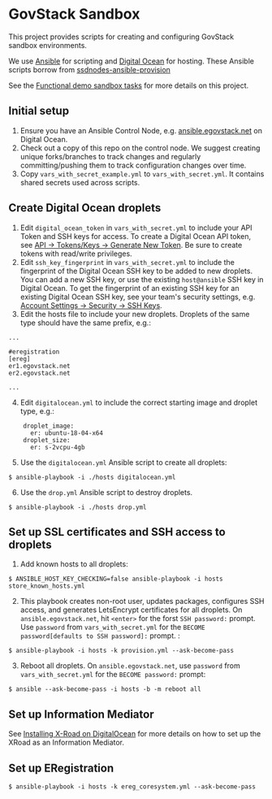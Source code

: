 # GovStack Sandbox

This project provides scripts for creating and configuring GovStack sandbox environments.

We use [Ansible](https://www.ansible.com/) for scripting and [Digital Ocean](https://www.digitalocean.com/) for hosting. These Ansible scripts borrow from [ssdnodes-ansible-provision](https://github.com/joelhans/ssdnodes-ansible-provision.git)

See the [Functional demo sandbox tasks](https://docs.google.com/document/d/19TgKog4yiA3Ci6LXUNfK-ui8OdtBZuXniyWYbH4L5LY/edit#heading=h.h9szyt5mczga) for more details on this project.

## Initial setup

1. Ensure you have an Ansible Control Node, e.g. [ansible.egovstack.net](ansible.egovstack.net) on Digital Ocean.
2. Check out a copy of this repo on the control node. We suggest creating unique forks/branches to track changes and regularly committing/pushing them to track configuration changes over time.
3. Copy `vars_with_secret_example.yml` to `vars_with_secret.yml`. It contains shared secrets used across scripts.

## Create Digital Ocean droplets

1. Edit `digital_ocean_token` in `vars_with_secret.yml` to include your API Token and SSH keys for access. To create a Digital Ocean API token, see [API -> Tokens/Keys -> Generate New Token](https://cloud.digitalocean.com/account/api/tokens?i=a99fae&preserveScrollPosition=true). Be sure to create tokens with read/write privileges.
2. Edit `ssh_key_fingerprint` in `vars_with_secret.yml` to include the fingerprint of the Digital Ocean SSH key to be added to new droplets. You can add a new SSH key, or use the existing `host@ansible` SSH key in Digital Ocean. To get the fingerprint of an existing SSH key for an existing Digital Ocean SSH key, see your team's security settings, e.g. [Account Settings -> Security -> SSH Keys](https://cloud.digitalocean.com/account/security?i=a99fae).
3. Edit the hosts file to include your new droplets. Droplets of the same type should have the same prefix, e.g.:

```
...

#eregistration
[ereg]
er1.egovstack.net
er2.egovstack.net

...
```

4. Edit `digitalocean.yml` to include the correct starting image and droplet type, e.g.:

```
    droplet_image:
      er: ubuntu-18-04-x64
    droplet_size:
      er: s-2vcpu-4gb
```

5. Use the `digitalocean.yml` Ansible script to create all droplets:

```
$ ansible-playbook -i ./hosts digitalocean.yml
```

6. Use the `drop.yml` Ansible script to destroy droplets.

```
$ ansible-playbook -i ./hosts drop.yml
```

## Set up SSL certificates and SSH access to droplets

1. Add known hosts to all droplets:

```
$ ANSIBLE_HOST_KEY_CHECKING=false ansible-playbook -i hosts store_known_hosts.yml
```

2. This playbook creates non-root user, updates packages, configures SSH access, and generates LetsEncrypt certificates for all droplets. On `ansible.egovstack.net`, hit `<enter>` for the forst `SSH password:` prompt. Use `password` from `vars_with_secret.yml` for the `BECOME password[defaults to SSH password]:` prompt. :

```
$ ansible-playbook -i hosts -k provision.yml --ask-become-pass
```

3. Reboot all droplets. On `ansible.egovstack.net`, use `password` from `vars_with_secret.yml` for the `BECOME password:` prompt:

```
$ ansible --ask-become-pass -i hosts -b -m reboot all
```

## Set up Information Mediator

See [Installing X-Road on DigitalOcean](https://docs.google.com/document/d/17B-LnWdMlpIblM7nodchec6uMRCTtyHXM2sJvhN0xcA/edit#) for more details on how to set up the XRoad as an Information Mediator.

## Set up ERegistration


```
$ ansible-playbook -i hosts -k ereg_coresystem.yml --ask-become-pass
```